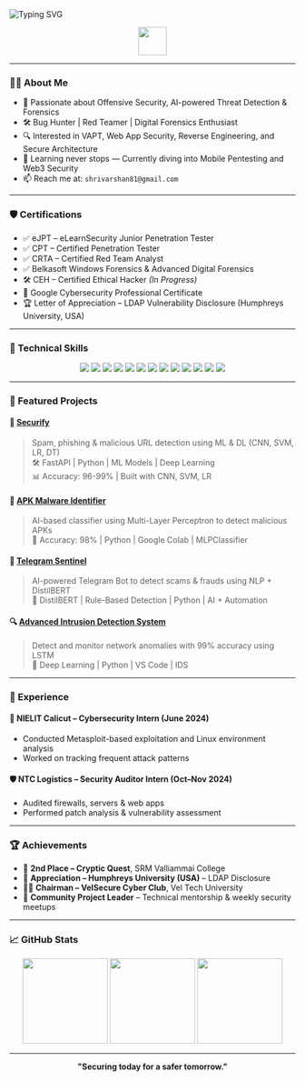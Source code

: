 <img src="https://readme-typing-svg.herokuapp.com?font=Fira+Code&size=30&duration=3000&pause=1000&color=38C2FF&center=true&vCenter=true&width=700&lines=Hi+%F0%9F%91%8B%2C+I'm+Shrivarshan;   Cybersecurity+Specialist+%7C+Bug+Hunter+%7C+AI+Enthusiast;Welcome+to+my+GitHub+Profile!+%F0%9F%9A%80" alt="Typing SVG" />

<p align="center">
  <img src="https://media.giphy.com/media/hvRJCLFzcasrR4ia7z/giphy.gif" width="50px">
</p>

---

### 👨‍💻 About Me

- 🧠 Passionate about Offensive Security, AI-powered Threat Detection & Forensics  
- 🛠️ Bug Hunter | Red Teamer | Digital Forensics Enthusiast  
- 🔍 Interested in VAPT, Web App Security, Reverse Engineering, and Secure Architecture  
- 🧠 Learning never stops — Currently diving into Mobile Pentesting and Web3 Security  
- 📫 Reach me at: `shrivarshan81@gmail.com`

---

### 🛡️ Certifications

- ✅ eJPT – eLearnSecurity Junior Penetration Tester  
- ✅ CPT – Certified Penetration Tester  
- ✅ CRTA – Certified Red Team Analyst  
- ✅ Belkasoft Windows Forensics & Advanced Digital Forensics  
- 🛠️ CEH – Certified Ethical Hacker *(In Progress)*  
- 📜 Google Cybersecurity Professional Certificate  
- 🏆 Letter of Appreciation – LDAP Vulnerability Disclosure (Humphreys University, USA)

---

### 🧠 Technical Skills

<div align="center">
  <img src="https://img.shields.io/badge/Python-3776AB?style=for-the-badge&logo=python&color=000000" />
  <img src="https://img.shields.io/badge/Bash-4EAA25?style=for-the-badge&logo=gnu-bash&color=000000" />
  <img src="https://img.shields.io/badge/Java-007396?style=for-the-badge&logo=java&color=000000" />
  <img src="https://img.shields.io/badge/C-00599C?style=for-the-badge&logo=c&color=000000" />
  <img src="https://img.shields.io/badge/Linux-FCC624?style=for-the-badge&logo=linux&color=000000" />
  <img src="https://img.shields.io/badge/Kali_Linux-557C94?style=for-the-badge&logo=kali-linux&color=000000" />
  <img src="https://img.shields.io/badge/Metasploit-008C8C?style=for-the-badge&logo=metasploit&color=000000" />
  <img src="https://img.shields.io/badge/Burp_Suite-FF6633?style=for-the-badge&logo=burp-suite&color=000000" />
  <img src="https://img.shields.io/badge/Nmap-4682B4?style=for-the-badge&logo=nmap&color=000000" />
  <img src="https://img.shields.io/badge/Wireshark-009639?style=for-the-badge&logo=wireshark&color=000000" />
  <img src="https://img.shields.io/badge/SQL-000000?style=for-the-badge&logo=mysql&color=000000" />
  <img src="https://img.shields.io/badge/Cloud-AWS|GCP-blue?style=for-the-badge&logo=amazonaws&color=000000" />
  <img src="https://img.shields.io/badge/VS_Code-007ACC?style=for-the-badge&logo=visual-studio-code&color=000000" />
</div>

---

### 🚀 Featured Projects

#### 🔐 [Securify](https://github.com/theloav/securify)
> Spam, phishing & malicious URL detection using ML & DL (CNN, SVM, LR, DT)  
> 🛠️ FastAPI | Python | ML Models | Deep Learning  
> 📊 Accuracy: 96-99% | Built with CNN, SVM, LR

#### 📱 [APK Malware Identifier](https://github.com/theloav/apk-malware-identifier)
> AI-based classifier using Multi-Layer Perceptron to detect malicious APKs  
> 🧪 Accuracy: 98% | Python | Google Colab | MLPClassifier

#### 🤖 [Telegram Sentinel](https://github.com/theloav/telegram-sentinel)
> AI-powered Telegram Bot to detect scams & frauds using NLP + DistilBERT  
> 🧠 DistilBERT | Rule-Based Detection | Python | AI + Automation

#### 🔍 [Advanced Intrusion Detection System](https://github.com/theloav/ids-lstm)
> Detect and monitor network anomalies with 99% accuracy using LSTM  
> 🔬 Deep Learning | Python | VS Code | IDS

---

### 💼 Experience

#### 🔐 NIELIT Calicut – Cybersecurity Intern (June 2024)  
- Conducted Metasploit-based exploitation and Linux environment analysis  
- Worked on tracking frequent attack patterns  

#### 🛡️ NTC Logistics – Security Auditor Intern (Oct–Nov 2024)  
- Audited firewalls, servers & web apps  
- Performed patch analysis & vulnerability assessment  

---

### 🏆 Achievements

- 🏅 **2nd Place – Cryptic Quest**, SRM Valliammai College  
- 📝 **Appreciation – Humphreys University (USA)** – LDAP Disclosure  
- 🧑‍💼 **Chairman – VelSecure Cyber Club**, Vel Tech University  
- 🌱 **Community Project Leader** – Technical mentorship & weekly security meetups

---

### 📈 GitHub Stats

<p align="center">
  <img src="https://github-readme-stats.vercel.app/api?username=theloav&theme=radical&hide_border=true&show_icons=true&count_private=true&include_all_commits=true" height="150"/>
  <img src="https://streak-stats.demolab.com/?user=theloav&theme=radical&hide_border=true" height="150"/>
  <img src="https://github-readme-stats.vercel.app/api/top-langs/?username=theloav&layout=compact&theme=radical&hide_border=true" height="150"/>
</p>

---


<p align="center"><b>"Securing today for a safer tomorrow."</b></p>

